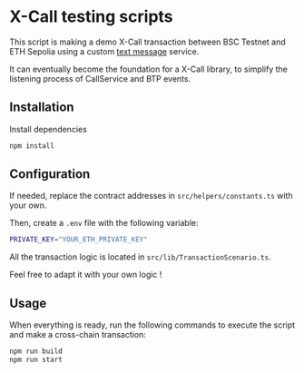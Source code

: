 # X-Call testing scripts

This script is making a demo X-Call transaction between BSC Testnet and ETH Sepolia using a custom [text message](https://github.com/Staky-io/x-call-testing-contracts/blob/main/contracts/Messenger.sol) service.

It can eventually become the foundation for a X-Call library, to simplify the listening process of CallService and BTP events.

## Installation

Install dependencies

```bash
npm install
```

## Configuration

If needed, replace the contract addresses in `src/helpers/constants.ts` with your own.

Then, create a `.env` file with the following variable:

```bash
PRIVATE_KEY="YOUR_ETH_PRIVATE_KEY"
```

All the transaction logic is located in `src/lib/TransactionScenario.ts`.

Feel free to adapt it with your own logic !

## Usage

When everything is ready, run the following commands to execute the script and make a cross-chain transaction:

```bash
npm run build
npm run start
```